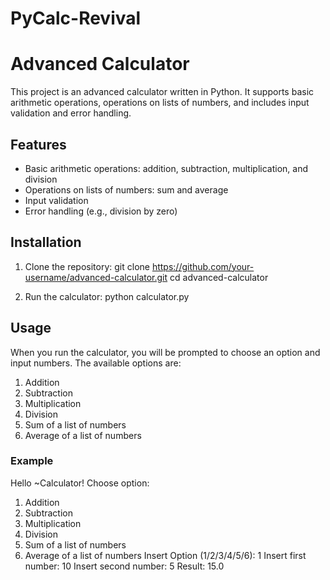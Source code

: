 # PyCalc-Revival
# Advanced Calculator

This project is an advanced calculator written in Python. It supports basic arithmetic operations, operations on lists of numbers, and includes input validation and error handling.

## Features

- Basic arithmetic operations: addition, subtraction, multiplication, and division
- Operations on lists of numbers: sum and average
- Input validation
- Error handling (e.g., division by zero)

## Installation

1. Clone the repository:
    git clone https://github.com/your-username/advanced-calculator.git
    cd advanced-calculator

2. Run the calculator:
    python calculator.py
 

## Usage

When you run the calculator, you will be prompted to choose an option and input numbers. The available options are:

1. Addition
2. Subtraction
3. Multiplication
4. Division
5. Sum of a list of numbers
6. Average of a list of numbers

### Example
Hello ~Calculator!
Choose option:
1. Addition
2. Subtraction
3. Multiplication
4. Division
5. Sum of a list of numbers
6. Average of a list of numbers
Insert Option (1/2/3/4/5/6): 1
Insert first number: 10
Insert second number: 5
Result: 15.0